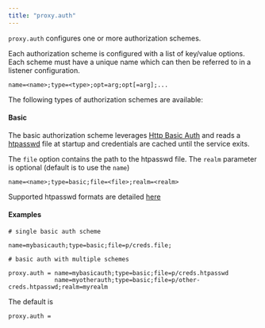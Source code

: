 ```yaml
---
title: "proxy.auth"
---
```


`proxy.auth` configures one or more authorization schemes.

Each authorization scheme is configured with a list of
key/value options. Each scheme must have a unique
name which can then be referred to in a listener
configuration.

    name=<name>;type=<type>;opt=arg;opt[=arg];...

The following types of authorization schemes are available:

#### Basic

The basic authorization scheme leverages [Http Basic Auth](https://en.wikipedia.org/wiki/Basic_access_authentication) and reads a [htpasswd](https://httpd.apache.org/docs/2.4/misc/password_encryptions.html) file at startup and credentials are cached until the service exits.

The `file` option contains the path to the htpasswd file. The `realm` parameter is optional (default is to use the `name`)

    name=<name>;type=basic;file=<file>;realm=<realm>

Supported htpasswd formats are detailed [here](https://github.com/tg123/go-htpasswd)

#### Examples

    # single basic auth scheme
     
    name=mybasicauth;type=basic;file=p/creds.file;

    # basic auth with multiple schemes
    
    proxy.auth = name=mybasicauth;type=basic;file=p/creds.htpasswd
                 name=myotherauth;type=basic;file=p/other-creds.htpasswd;realm=myrealm
The default is

	proxy.auth =

